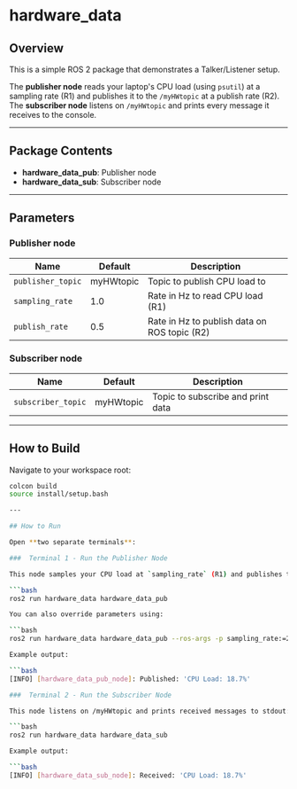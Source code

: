 # hardware_data

## Overview

This is a simple ROS 2 package that demonstrates a Talker/Listener setup.

The **publisher node** reads your laptop's CPU load (using `psutil`) at a sampling rate (R1) and publishes it to the `/myHWtopic` at a publish rate (R2).  
The **subscriber node** listens on `/myHWtopic` and prints every message it receives to the console.

---

## Package Contents

- **hardware_data_pub**: Publisher node
- **hardware_data_sub**: Subscriber node

---

## Parameters

### Publisher node
| Name               | Default    | Description                                  |
| ------------------ | ---------- | -------------------------------------------- |
| `publisher_topic`  | myHWtopic  | Topic to publish CPU load to                 |
| `sampling_rate`    | 1.0        | Rate in Hz to read CPU load (R1)             |
| `publish_rate`     | 0.5        | Rate in Hz to publish data on ROS topic (R2) |

### Subscriber node
| Name                | Default    | Description                               |
| ------------------- | ---------- | ----------------------------------------- |
| `subscriber_topic`  | myHWtopic  | Topic to subscribe and print data         |

---

## How to Build

Navigate to your workspace root:

```bash
colcon build
source install/setup.bash

---

## How to Run

Open **two separate terminals**:

###  Terminal 1 - Run the Publisher Node

This node samples your CPU load at `sampling_rate` (R1) and publishes to `/myHWtopic` at `publish_rate` (R2):

```bash
ros2 run hardware_data hardware_data_pub

You can also override parameters using:

```bash
ros2 run hardware_data hardware_data_pub --ros-args -p sampling_rate:=2.0 -p publish_rate:=1.0

Example output:

```bash
[INFO] [hardware_data_pub_node]: Published: 'CPU Load: 18.7%'

###  Terminal 2 - Run the Subscriber Node

This node listens on /myHWtopic and prints received messages to stdout:

```bash
ros2 run hardware_data hardware_data_sub

Example output:

```bash
[INFO] [hardware_data_sub_node]: Received: 'CPU Load: 18.7%'
